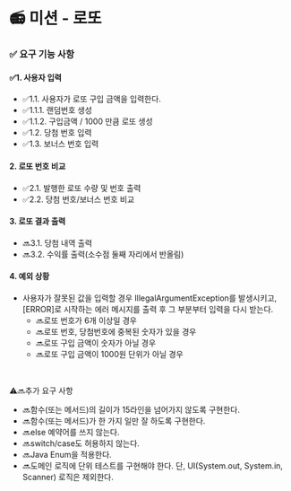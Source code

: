 # 📻 미션 - 로또

### ✅ 요구 기능 사항
#### ✅1. 사용자 입력
- ✅1.1. 사용자가 로또 구입 금액을 입력한다.   
- ✅1.1.1. 랜덤번호 생성
- ✅1.1.2. 구입금액 / 1000 만큼 로또 생성
- ✅1.2. 당첨 번호 입력
- ✅1.3. 보너스 번호 입력

#### 2. 로또 번호 비교
- ✅2.1. 발행한 로또 수량 및 번호 출력
- ✅2.2. 당첨 번호/보너스 번호 비교

#### 3. 로또 결과 출력
- 🔜3.1. 당첨 내역 출력
- 🔜3.2. 수익률 출력(소수점 둘째 자리에서 반올림)

#### 4. 예외 상황
- 사용자가 잘못된 값을 입력할 경우 IllegalArgumentException를 발생시키고,[ERROR]로 시작하는 에러 메시지를 출력 후 그 부분부터 입력을 다시 받는다.
    - 🔜로또 번호가 6개 이상일 경우
    - 🔜로또 번호, 당첨번호에 중복된 숫자가 있을 경우
    - 🔜로또 구입 금액이 숫자가 아닐 경우
    - 🔜로또 구입 금액이 1000원 단위가 아닐 경우
    
<br>

⚠️🔜추가 요구 사항
- 🔜함수(또는 메서드)의 길이가 15라인을 넘어가지 않도록 구현한다.
- 🔜함수(또는 메서드)가 한 가지 일만 잘 하도록 구현한다.
- 🔜else 예약어를 쓰지 않는다.
- 🔜switch/case도 허용하지 않는다.
- 🔜Java Enum을 적용한다.
- 🔜도메인 로직에 단위 테스트를 구현해야 한다. 단, UI(System.out, System.in, Scanner) 로직은 제외한다.